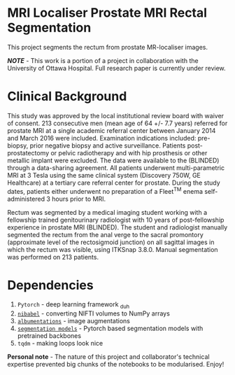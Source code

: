 # MRI Localiser Prostate MRI Rectal Segmentation
This project segments the rectum from prostate MR-localiser images. 

***NOTE*** - This work is a portion of a project in collaboration with the University of Ottawa Hospital. Full research paper is currently under review.

# Clinical Background 
This study was approved by the local institutional review board with waiver of consent. 213 consecutive men (mean age of 64 +/- 7.7 years) referred for prostate MRI at a single academic referral center between January 2014 and March 2016 were included. Examination indications included: pre-biopsy, prior negative biopsy and active surveillance. Patients post-prostatectomy or pelvic radiotherapy and with hip prosthesis or other metallic implant were excluded. The data were available to the (BLINDED) through a data-sharing agreement. All patients underwent multi-parametric MRI at 3 Tesla using the same clinical system (Discovery 750W, GE Healthcare) at a tertiary care referral center for prostate. During the study dates, patients either underwent no preparation of a Fleet<sup>TM</sup> enema self-administered 3 hours prior to MRI.

Rectum was segmented by a medical imaging student working with a fellowship trained genitourinary radiologist with 10 years of post-fellowship experience in prostate MRI (BLINDED). The student and radiologist manually segmented the rectum from the anal verge to the sacral promontory (approximate level of the rectosigmoid junction) on all sagittal images in which the rectum was visible, using ITKSnap 3.8.0. Manual segmentation was performed on 213 patients.


# Dependencies
1. `Pytorch` - deep learning framework <sub>duh<sub>
2. [`nibabel`](https://pypi.org/project/nibabel/) - converting NIFTI volumes to NumPy arrays
3. [`albumentations`](https://pypi.org/project/albumentations/) - image augmentations
4. [`segmentation models`](https://github.com/qubvel/segmentation_models.pytorch) - Pytorch based segmentation models with pretrained backbones
5. `tqdm` - making loops look nice


**Personal note** - The nature of this project and collaborator's technical expertise prevented big chunks of the notebooks to be modularised. Enjoy!
